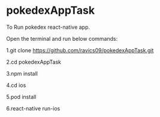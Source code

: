 # pokedexAppTask

To Run pokedex react-native app.

Open the terminal and run below commands:

1.git clone https://github.com/ravics09/pokedexAppTask.git

2.cd pokedexAppTask

3.npm install

4.cd ios

5.pod install

6.react-native run-ios
